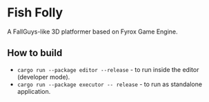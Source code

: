 # Fish Folly

A FallGuys-like 3D platformer based on Fyrox Game Engine.

## How to build

- `cargo run --package editor --release` - to run inside the editor (developer mode).
- `cargo run --package executor -- release` - to run as standalone application.